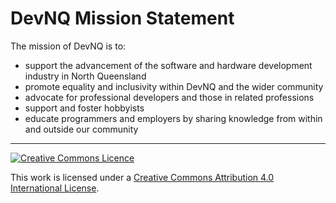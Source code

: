 # DevNQ Mission Statement

The mission of DevNQ is to:

* support the advancement of the software and hardware development industry in
  North Queensland
* promote equality and inclusivity within DevNQ and the wider community
* advocate for professional developers and those in related professions
* support and foster hobbyists
* educate programmers and employers by sharing knowledge from within and
  outside our community

----

[![Creative Commons Licence](https://i.creativecommons.org/l/by/4.0/80x15.png)](http://creativecommons.org/licenses/by/4.0/)

This work is licensed under a [Creative Commons Attribution 4.0 International License](http://creativecommons.org/licenses/by/4.0/).
